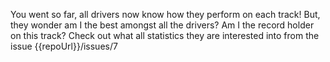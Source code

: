 You went so far, all drivers now know how they perform on each track! But, they wonder am I the best amongst all the drivers? Am I the record holder on this track? Check out what all statistics they are interested into from the issue  {{repoUrl}}/issues/7